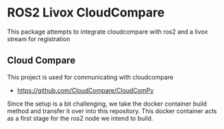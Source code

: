 # ROS2 Livox CloudCompare

This package attempts to integrate cloudcompare with ros2 and a livox stream for registration

## Cloud Compare

This project is used for communicating with cloudcompare 
- https://github.com/CloudCompare/CloudComPy

Since the setup is a bit challenging, we take the docker container build method and transfer it over into this repository. 
This docker container acts as a first stage for the ros2 node we intend to build. 